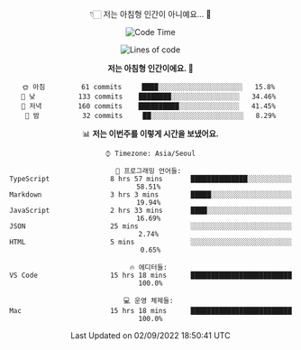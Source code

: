 <div align='center'>
 
👇🏻 저는 아침형 인간이 아니예요... 🙊
 
<!--START_SECTION:waka-->
![Code Time](http://img.shields.io/badge/Code%20Time-1%2C813%20hrs-blue)

![Lines of code](https://img.shields.io/badge/%EC%A0%80%EB%8A%94%20%EC%97%AC%ED%83%9C%EA%B9%8C%EC%A7%80%20-288%20Thousand%20%EC%A4%84%EC%9D%98%20%EC%BD%94%EB%93%9C%EB%A5%BC%20%EC%9E%91%EC%84%B1%ED%96%88%EC%96%B4%EC%9A%94.-blue)

**저는 아침형 인간이에요. 🐤** 

```text
🌞 아침         61 commits     ████░░░░░░░░░░░░░░░░░░░░░   15.8% 
🌆 낮　         133 commits    ████████░░░░░░░░░░░░░░░░░   34.46% 
🌃 저녁         160 commits    ██████████░░░░░░░░░░░░░░░   41.45% 
🌙 밤　         32 commits     ██░░░░░░░░░░░░░░░░░░░░░░░   8.29%

```


📊 **저는 이번주를 이렇게 시간을 보냈어요.** 

```text
⌚︎ Timezone: Asia/Seoul

💬 프로그래밍 언어들: 
TypeScript               8 hrs 57 mins       ██████████████░░░░░░░░░░░   58.51% 
Markdown                 3 hrs 3 mins        █████░░░░░░░░░░░░░░░░░░░░   19.94% 
JavaScript               2 hrs 33 mins       ████░░░░░░░░░░░░░░░░░░░░░   16.69% 
JSON                     25 mins             ░░░░░░░░░░░░░░░░░░░░░░░░░   2.74% 
HTML                     5 mins              ░░░░░░░░░░░░░░░░░░░░░░░░░   0.65%

🔥 에디터들: 
VS Code                  15 hrs 18 mins      █████████████████████████   100.0%

💻 운영 체제들: 
Mac                      15 hrs 18 mins      █████████████████████████   100.0%

```


 Last Updated on 02/09/2022 18:50:41 UTC
<!--END_SECTION:waka-->
 </div>
<!---
Emewjin/Emewjin is a ✨ special ✨ repository because its `README.md` (this file) appears on your GitHub profile.
You can click the Preview link to take a look at your changes.
--->
